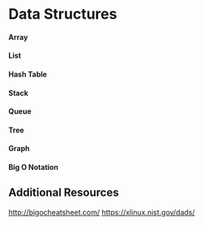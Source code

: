 # Data Structures

#### Array



#### List



#### Hash Table



#### Stack



#### Queue



#### Tree



#### Graph



#### Big O Notation



## Additional Resources

http://bigocheatsheet.com/
https://xlinux.nist.gov/dads/
